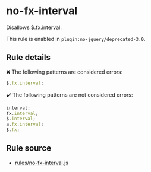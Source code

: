 # no-fx-interval

Disallows $.fx.interval.

This rule is enabled in `plugin:no-jquery/deprecated-3.0`.

## Rule details

❌ The following patterns are considered errors:
```js
$.fx.interval;
```

✔️ The following patterns are not considered errors:
```js
interval;
fx.interval;
$.interval;
a.fx.interval;
$.fx;
```
## Rule source

* [rules/no-fx-interval.js](../rules/no-fx-interval.js)
